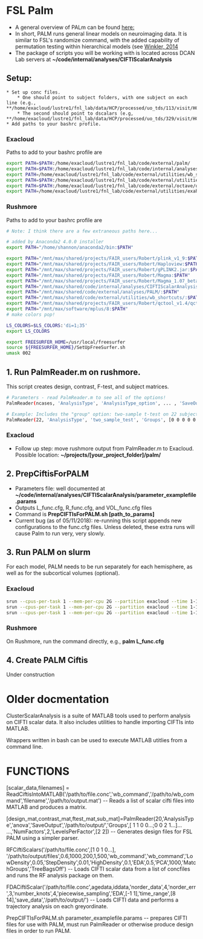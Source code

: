 # FSL Palm
* A general overview of PALm can be found [here:](https://fsl.fmrib.ox.ac.uk/fsl/fslwiki/PALM)
* In short, PALM runs general linear models on neuroimaging data. It is similar to FSL's randomize command, with the added capability of permutation testing within hierarchical models (see [Winkler, 2014](https://www.ncbi.nlm.nih.gov/pubmed/24530839)
* The package of scripts you will be working with is located across DCAN Lab servers at **~/code/internal/analyses/CIFTIScalarAnalysis**

## Setup: 
	* Set up conc files. 
		* One should point to subject folders, with one subject on each line (e.g., **/home/exacloud/lustre1/fnl_lab/data/HCP/processed/uo_tds/113/visit/HCP_release_20170910_v1.1/113**).
		* The second should point to dscalars (e.g, **/home/exacloud/lustre1/fnl_lab/data/HCP/processed/uo_tds/329/visit/HCP_release_20170910_v1.1/329/MNINonLinear/Results/329_L_amyg_ten_perc_mask_dscalar.dtseries.nii**)
	* Add paths to your bashrc profile.

### Exacloud

Paths to add to your bashrc profile are

```bash
export PATH=$PATH:/home/exacloud/lustre1/fnl_lab/code/external/palm/
export PATH=$PATH:/home/exacloud/lustre1/fnl_lab/code/internal/analyses/CIFTIScalarAnalysis/
export PATH=/home/exacloud/lustre1/fnl_lab/code/external/utilities/wb_shortcuts/:$PATH
export PATH=$PATH:/home/exacloud/lustre1/fnl_lab/code/external/utilities/workbench-1.2.3-HCP/bin_rh_linux64/
export PATH=$PATH:/home/exacloud/lustre1/fnl_lab/code/external/octave/octave_bin/bin
export PATH=/home/exacloud/lustre1/fnl_lab/code/external/utilities/exahead1-anaconda2/bin:$PATH
```

### Rushmore

Paths to add to your bashrc profile are

```bash
# Note: I think there are a few extraneous paths here...

# added by Anaconda2 4.0.0 installer
export PATH="/home/shannon/anaconda2/bin:$PATH"

export PATH="/mnt/max/shared/projects/FAIR_users/Robert/plink_v1_9:$PATH"
export PATH="/mnt/max/shared/projects/FAIR_users/Robert/Haploview:$PATH"
export PATH="/mnt/max/shared/projects/FAIR_users/Robert/gPLINK2.jar:$PATH"
export PATH="/mnt/max/shared/projects/FAIR_users/Robert/Magma:$PATH"
export PATH="/mnt/max/shared/projects/FAIR_users/Robert/Magma_1.07_beta:$PATH"
export PATH="/mnt/max/shared/code/internal/analyses/CIFTIScalarAnalysis/:$PATH"
export PATH="/mnt/max/shared/code/external/analyses/PALM/:$PATH"
export PATH="/mnt/max/shared/code/external/utilities/wb_shortcuts/:$PATH"
export PATH="/mnt/max/shared/projects/FAIR_users/Robert/qctool_v1.4/qctool_v1.4-linux-x86_64:$PATH"
export PATH="/mnt/max/software/mplus/8:$PATH"
# make colors pop!

LS_COLORS=$LS_COLORS:'di=1;35'
export LS_COLORS

export FREESURFER_HOME=/usr/local/freesurfer
source ${FREESURFER_HOME}/SetUpFreeSurfer.sh
umask 002
```

## 1. Run PalmReader.m on rushmore. 
This script creates design, contrast, F-test, and subject matrices.

```bash
# Parameters - read PalmReader.m to see all of the options!
PalmReader(ncases, 'AnalysisType', 'AnalysisType_option', ... , 'SaveOutput', 'SaveOutput_path')

# Example: Includes the "group" option: two-sample t-test on 22 subjects, where 0 and 1 indicates group membership for each subject
PalmReader(22, 'AnalysisType', 'two_sample_test', 'Groups', [0 0 0 0 0 0 0 0 0 0 0 0 1 1 1 1 1 1 1 1 1 1]', 'SaveOutput', '/mnt/max/shared/projects/uo_tds/palm')
```

### Exacloud
* Follow up step: move rushmore output from PalmReader.m to Exacloud. Possible location: **~/projects/[your_project_folder]/palm/**


## 2. PrepCiftisForPALM
* Parameters file: well documented at **~/code/internal/analyses/CIFTIScalarAnalysis/parameter_examplefile.params**
* Outputs L_func.cfg, R_func.cfg, and VOL_func.cfg files
* Command is **PrepCIFTIsForPALM.sh [path_to_params]**
* Current bug (as of 05/11/2018): re-running this script appends new configurations to the func.cfg files. Unless deleted, these extra runs will cause Palm to run very, very slowly.

## 3. Run PALM on slurm

For each model, PALM needs to be run separately for each hemisphere, as well as for the subcortical volumes (optional). 

### Exacloud 

```bash
srun --cpus-per-task 1 --mem-per-cpu 2G --partition exacloud --time 1-12:0 palm L_func.cfg
srun --cpus-per-task 1 --mem-per-cpu 2G --partition exacloud --time 1-12:0 palm R_func.cfg
srun --cpus-per-task 1 --mem-per-cpu 2G --partition exacloud --time 1-12:0 palm VOL_func.cfg
```

### Rushmore
On Rushmore, run the command directly, e.g., **palm L_func.cfg** 

## 4. Create PALM Ciftis
Under construction





# Older docmentation 

ClusterScalarAnalysis is a suite of MATLAB tools used to perform analysis on CIFTI scalar data. It also includes utilities to handle importing CIFTIs into MATLAB.

Wrappers written in bash can be used to execute MATLAB utitlies from a command line.
# FUNCTIONS #

[scalar_data,filenames] = ReadCiftisIntoMATLAB('/path/to/file.conc','wb_command','/path/to/wb_command','filename','/path/to/output.mat') -- Reads a list of scalar cifti files into MATLAB and produces a matrix.

[design_mat,contrast_mat,ftest_mat,sub_mat]=PalmReader(20,'AnalysisType','anova','SaveOutput','/path/to/output/','Groups',[ 1 1 0 0...;0 0 2 1...]... ...,'NumFactors',2,'LevelsPerFactor',[2 2]) -- Generates design files for FSL PALM using a simpler parser.

RFCiftiScalars('/path/to/file.conc',[1 0 1 0...], '/path/to/output/files',0.6,1000,200,1,500,'wb_command','wb_command','LowDensity',0.05,'StepDensity',0.01,'HighDensity',0.1,'EDA',0.5,'PCA',1000,'MatchGroups','TreeBagsOff') -- Loads CIFTI scalar data from a list of concfiles and runs the RF analysis package on them.

FDACiftiScalar('/path/to/file.conc',agedata,iddata,'norder_data',4,'norder_err',3,'number_knots',4,'piecewise_sampling','EDA',[-1 1],'time_range',[8 14],'save_data','/path/to/output/') -- Loads CIFTI data and performs a trajectory analysis on each greyordinate.

PrepCIFTIsForPALM.sh parameter_examplefile.params -- prepares CIFTI files for use with PALM, must run PalmReader or otherwise produce design files in order to run PALM.

